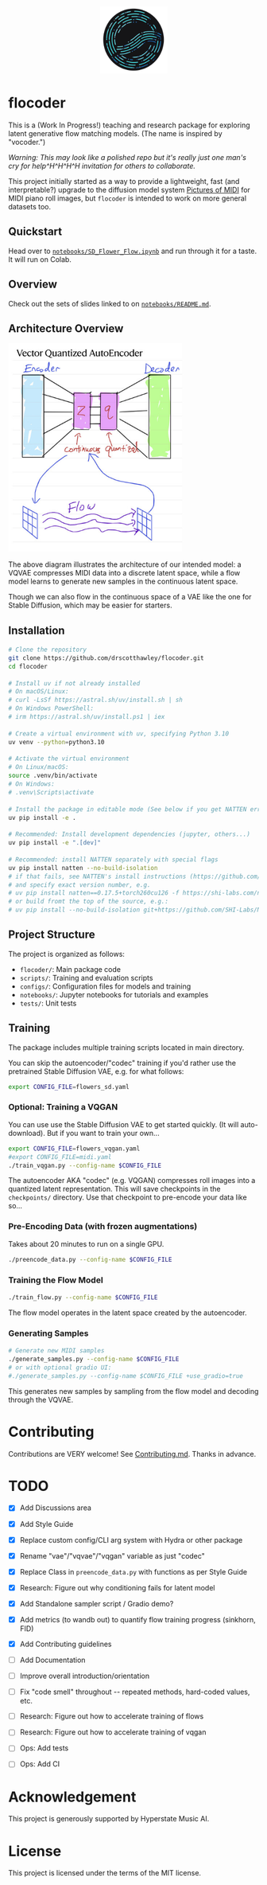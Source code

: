

<p align="center">
  <img src="images/logo.png" width="135px">
</p>

# flocoder

This is a (Work In Progress!) teaching and research package for exploring latent generative flow matching models. (The name is inspired by "vocoder.")

*Warning: This may look like a polished repo but it's really just one man's cry for help^H^H^H^H invitation for others to collaborate.* 


This project initially started as a way to provide a lightweight, fast (and interpretable?) upgrade to the diffusion model system [Pictures of MIDI](https://huggingface.co/spaces/drscotthawley/PicturesOfMIDI) for MIDI piano roll images, but `flocoder` is intended to work on more general datasets too. 


## Quickstart

Head over to [`notebooks/SD_Flower_Flow.ipynb`](https://github.com/drscotthawley/flocoder/blob/main/notebooks/SD_Flower_Flow.ipynb) and run through it for a taste. It will run on Colab. 

## Overview

Check out the sets of slides linked to on [`notebooks/README.md`](https://github.com/drscotthawley/flocoder/blob/main/notebooks/README.md).

## Architecture Overview

<img src="images/flow_schematic.jpg" width="350" alt="MIDI Flow Architecture">

The above diagram illustrates the architecture of our intended model: a VQVAE compresses MIDI data into a discrete latent space, while a flow model learns to generate new samples in the continuous latent space.  

Though we can also flow in the continuous space of a VAE like the one for Stable Diffusion, which may be easier for starters. 

## Installation

```bash
# Clone the repository
git clone https://github.com/drscotthawley/flocoder.git
cd flocoder

# Install uv if not already installed
# On macOS/Linux:
# curl -LsSf https://astral.sh/uv/install.sh | sh
# On Windows PowerShell:
# irm https://astral.sh/uv/install.ps1 | iex

# Create a virtual environment with uv, specifying Python 3.10
uv venv --python=python3.10

# Activate the virtual environment
# On Linux/macOS:
source .venv/bin/activate
# On Windows:
# .venv\Scripts\activate

# Install the package in editable mode (See below if you get NATTEN errors!)
uv pip install -e .

# Recommended: Install development dependencies (jupyter, others...)
uv pip install -e ".[dev]"

# Recommended: install NATTEN separately with special flags
uv pip install natten --no-build-isolation
# if that fails, see NATTEN's install instructions (https://github.com/SHI-Labs/NATTEN/blob/main/docs/install.md)
# and specify exact version number, e.g.
# uv pip install natten==0.17.5+torch260cu126 -f https://shi-labs.com/natten/wheels/
# or build fromt the top of the source, e.g.:
# uv pip install --no-build-isolation git+https://github.com/SHI-Labs/NATTEN
```

## Project Structure

The project is organized as follows:

- `flocoder/`: Main package code
- `scripts/`: Training and evaluation scripts
- `configs/`: Configuration files for models and training
- `notebooks/`: Jupyter notebooks for tutorials and examples
- `tests/`: Unit tests


## Training

The package includes multiple training scripts located in main directory.

You can skip the autoencoder/"codec" training if you'd rather use the pretrained Stable Diffusion VAE, e.g. for what follows: 
```bash
export CONFIG_FILE=flowers_sd.yaml
```

### Optional: Training a VQGAN
You can use use the Stable Diffusion VAE to get started quickly. (It will auto-download).
But if you want to train your own...

```bash
export CONFIG_FILE=flowers_vqgan.yaml 
#export CONFIG_FILE=midi.yaml 
./train_vqgan.py --config-name $CONFIG_FILE
```

The autoencoder AKA "codec" (e.g. VQGAN) compresses roll images into a quantized latent representation.
This will save checkpoints in the `checkpoints/` directory. Use that checkpoint to pre-encode your data like so... 

### Pre-Encoding Data (with frozen augmentations)
Takes about 20 minutes to run on a single GPU.
```bash
./preencode_data.py --config-name $CONFIG_FILE
```

### Training the Flow Model

```bash
./train_flow.py --config-name $CONFIG_FILE
```

The flow model operates in the latent space created by the autoencoder.

### Generating Samples

```bash
# Generate new MIDI samples
./generate_samples.py --config-name $CONFIG_FILE
# or with optional gradio UI:
#./generate_samples.py --config-name $CONFIG_FILE +use_gradio=true
```

This generates new samples by sampling from the flow model and decoding through the VQVAE.

# Contributing

Contributions are VERY welcome!  See [Contributing.md](Contributing.md). Thanks in advance. 


# TODO

- [x] Add Discussions area
- [x] Add Style Guide
- [x] Replace custom config/CLI arg system with Hydra or other package
- [x] Rename "vae"/"vqvae"/"vqgan" variable as just "codec"
- [x] Replace Class in `preencode_data.py` with functions as per Style Guide 
- [x] Research: Figure out why conditioning fails for latent model
- [x] Add Standalone sampler script / Gradio demo?
- [x] Add metrics (to wandb out) to quantify flow training progress (sinkhorn, FID)
- [x] Add Contributing guidelines
- [ ] Add Documentation
- [ ] Improve overall introduction/orientation
- [ ] Fix "code smell" throughout -- repeated methods, hard-coded values, etc.
- [ ] Research: Figure out how to accelerate training of flows
- [ ] Research: Figure out how to accelerate training of vqgan
- [ ] Ops: Add tests
- [ ] Ops: Add CI
      

# Acknowledgement

This project is generously supported by Hyperstate Music AI.

# License

This project is licensed under the terms of the MIT license.
